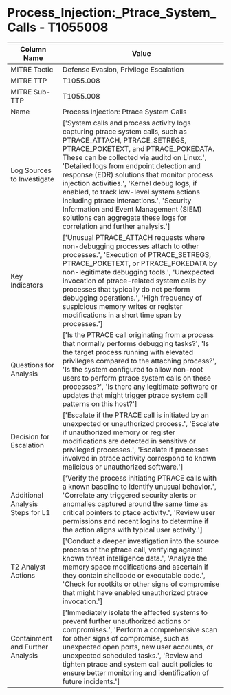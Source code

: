 # Process_Injection:_Ptrace_System_Calls - T1055008

| Column Name | Value |
|-------------|-------|
| MITRE Tactic | Defense Evasion, Privilege Escalation |
| MITRE TTP | T1055.008 |
| MITRE Sub-TTP | T1055.008 |
| Name | Process Injection: Ptrace System Calls |
| Log Sources to Investigate | ['System calls and process activity logs capturing ptrace system calls, such as PTRACE_ATTACH, PTRACE_SETREGS, PTRACE_POKETEXT, and PTRACE_POKEDATA. These can be collected via auditd on Linux.', 'Detailed logs from endpoint detection and response (EDR) solutions that monitor process injection activities.', 'Kernel debug logs, if enabled, to track low-level system actions including ptrace interactions.', 'Security Information and Event Management (SIEM) solutions can aggregate these logs for correlation and further analysis.'] |
| Key Indicators | ['Unusual PTRACE_ATTACH requests where non-debugging processes attach to other processes.', 'Execution of PTRACE_SETREGS, PTRACE_POKETEXT, or PTRACE_POKEDATA by non-legitimate debugging tools.', 'Unexpected invocation of ptrace-related system calls by processes that typically do not perform debugging operations.', 'High frequency of suspicious memory writes or register modifications in a short time span by processes.'] |
| Questions for Analysis | ['Is the PTRACE call originating from a process that normally performs debugging tasks?', 'Is the target process running with elevated privileges compared to the attaching process?', 'Is the system configured to allow non-root users to perform ptrace system calls on these processes?', 'Is there any legitimate software or updates that might trigger ptrace system call patterns on this host?'] |
| Decision for Escalation | ['Escalate if the PTRACE call is initiated by an unexpected or unauthorized process.', 'Escalate if unauthorized memory or register modifications are detected in sensitive or privileged processes.', 'Escalate if processes involved in ptrace activity correspond to known malicious or unauthorized software.'] |
| Additional Analysis Steps for L1 | ['Verify the process initiating PTRACE calls with a known baseline to identify unusual behavior.', 'Correlate any triggered security alerts or anomalies captured around the same time as critical pointers to ptace activity.', 'Review user permissions and recent logins to determine if the action aligns with typical user activity.'] |
| T2 Analyst Actions | ['Conduct a deeper investigation into the source process of the ptrace call, verifying against known threat intelligence data.', 'Analyze the memory space modifications and ascertain if they contain shellcode or executable code.', 'Check for rootkits or other signs of compromise that might have enabled unauthorized ptrace invocation.'] |
| Containment and Further Analysis | ['Immediately isolate the affected systems to prevent further unauthorized actions or compromises.', 'Perform a comprehensive scan for other signs of compromise, such as unexpected open ports, new user accounts, or unexpected scheduled tasks.', 'Review and tighten ptrace and system call audit policies to ensure better monitoring and identification of future incidents.'] |
